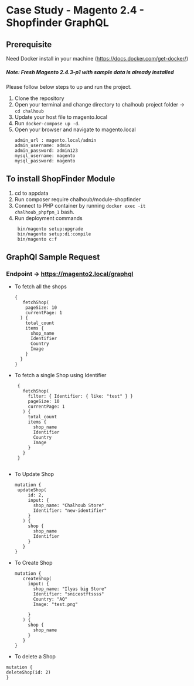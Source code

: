 # Case Study - Magento 2.4 - Shopfinder GraphQL

## Prerequisite
Need Docker install in your machine (https://docs.docker.com/get-docker/)

##### Note: Fresh Magento 2.4.3-p1 with sample data is already installed 

Please follow below steps to up and run the project.

1. Clone the repository
2. Open your terminal and change directory to chalhoub project folder -> `cd chalhoub`
3. Update your host file to magento.local
4. Run `docker-compose up -d`.
5. Open your browser and navigate to magento.local
   ```
   admin_url : magento.local/admin
   admin_username: admin
   admin_password: admin123
   mysql_username: magento
   mysql_password: magento
   ```

## To install ShopFinder Module

1. cd to appdata
2. Run composer require chalhoub/module-shopfinder
3. Connect to PHP container by running `docker exec -it chalhoub_phpfpm_1` bash.
4. Run deployment commands
   ```
    bin/magento setup:upgrade
    bin/magento setup:di:compile
    bin/magento c:f
   ```
   
## GraphQl Sample Request 
  ### Endpoint -> https://magento2.local/graphql
  
 - To fetch all the shops
    ```
    {
       fetchShop(
        pageSize: 10
        currentPage: 1
      ) {
        total_count
        items {
          shop_name
          Identifier
          Country
          Image
        }
      }
    }
    ```

- To fetch a single Shop using Identifier
   ```
    {
      fetchShop(
        filter: { Identifier: { like: "test" } }
        pageSize: 10
        currentPage: 1
      ) {
        total_count
        items {
          shop_name
          Identifier
          Country
          Image
        }
      }
    }
    
    ```
 - To Update Shop
   ```
   mutation {
    updateShop(
        id: 2,  
        input: {
          shop_name: "Chalhoub Store"
          Identifier: "new-identifier"
        }
      ) {
        shop {
          shop_name
          Identifier
        }
      }
   }
   
   ``` 
 - To Create Shop
   ```
   mutation {
      createShop(
        input: {
          shop_name: "Ilyas big Store"
          Identifier: "snicestftssss"
          Country: "AQ"
          Image: "test.png"

        }
      ) {
        shop {
          shop_name
        }
      }
   }

   ``` 
 - To delete a Shop
  
  ```
  mutation {
  deleteShop(id: 2)
  } 
  ```  
   





   
